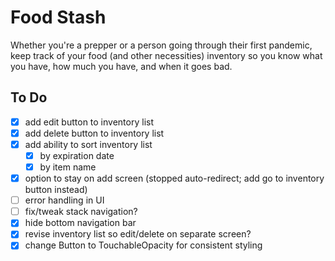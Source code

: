 # Food Stash

Whether you're a prepper or a person going through their first pandemic, keep track of your food (and other necessities) inventory so you know what you have, how much you have, and when it goes bad.

## To Do
- [x] add edit button to inventory list
- [x] add delete button to inventory list
- [x] add ability to sort inventory list
  - [x] by expiration date
  - [x] by item name
- [x] option to stay on add screen (stopped auto-redirect; add go to inventory button instead)
- [ ] error handling in UI
- [ ] fix/tweak stack navigation?
- [x] hide bottom navigation bar
- [x] revise inventory list so edit/delete on separate screen?
- [x] change Button to TouchableOpacity for consistent styling